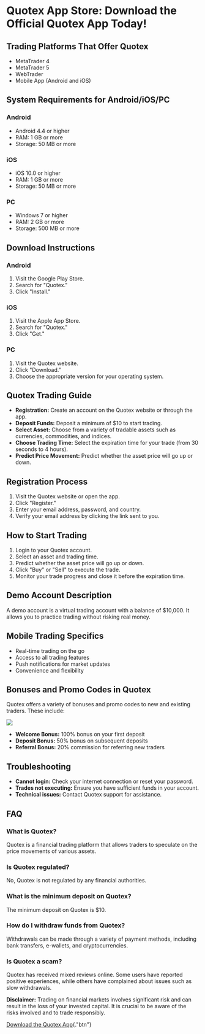 # Quotex App Store: Download the Official Quotex App Today!

## Trading Platforms That Offer Quotex

-   MetaTrader 4
-   MetaTrader 5
-   WebTrader
-   Mobile App (Android and iOS)

## System Requirements for Android/iOS/PC

### Android

-   Android 4.4 or higher
-   RAM: 1 GB or more
-   Storage: 50 MB or more

### iOS

-   iOS 10.0 or higher
-   RAM: 1 GB or more
-   Storage: 50 MB or more

### PC

-   Windows 7 or higher
-   RAM: 2 GB or more
-   Storage: 500 MB or more

## Download Instructions

### Android

1.  Visit the Google Play Store.
2.  Search for "Quotex."
3.  Click "Install."

### iOS

1.  Visit the Apple App Store.
2.  Search for "Quotex."
3.  Click "Get."

### PC

1.  Visit the Quotex website.
2.  Click "Download."
3.  Choose the appropriate version for your operating system.

## Quotex Trading Guide

-   **Registration:** Create an account on the Quotex website or through
    the app.
-   **Deposit Funds:** Deposit a minimum of \$10 to start trading.
-   **Select Asset:** Choose from a variety of tradable assets such as
    currencies, commodities, and indices.
-   **Choose Trading Time:** Select the expiration time for your trade
    (from 30 seconds to 4 hours).
-   **Predict Price Movement:** Predict whether the asset price will go
    up or down.

## Registration Process

1.  Visit the Quotex website or open the app.
2.  Click "Register."
3.  Enter your email address, password, and country.
4.  Verify your email address by clicking the link sent to you.

## How to Start Trading

1.  Login to your Quotex account.
2.  Select an asset and trading time.
3.  Predict whether the asset price will go up or down.
4.  Click "Buy" or "Sell" to execute the trade.
5.  Monitor your trade progress and close it before the expiration time.

## Demo Account Description

A demo account is a virtual trading account with a balance of \$10,000.
It allows you to practice trading without risking real money.

## Mobile Trading Specifics

-   Real-time trading on the go
-   Access to all trading features
-   Push notifications for market updates
-   Convenience and flexibility

## Bonuses and Promo Codes in Quotex

Quotex offers a variety of bonuses and promo codes to new and existing
traders. These include:

[![](https://static.quotex.io/files/1_en/300_250.jpg)](https://traff.sbs/brokerqxsignupf)

-   **Welcome Bonus:** 100% bonus on your first deposit
-   **Deposit Bonus:** 50% bonus on subsequent deposits
-   **Referral Bonus:** 20% commission for referring new traders

## Troubleshooting

-   **Cannot login:** Check your internet connection or reset your
    password.
-   **Trades not executing:** Ensure you have sufficient funds in your
    account.
-   **Technical issues:** Contact Quotex support for assistance.

## FAQ

### What is Quotex?

Quotex is a financial trading platform that allows traders to speculate
on the price movements of various assets.

### Is Quotex regulated?

No, Quotex is not regulated by any financial authorities.

### What is the minimum deposit on Quotex?

The minimum deposit on Quotex is \$10.

### How do I withdraw funds from Quotex?

Withdrawals can be made through a variety of payment methods, including
bank transfers, e-wallets, and cryptocurrencies.

### Is Quotex a scam?

Quotex has received mixed reviews online. Some users have reported
positive experiences, while others have complained about issues such as
slow withdrawals.

**Disclaimer:** Trading on financial markets involves significant risk
and can result in the loss of your invested capital. It is crucial to be
aware of the risks involved and to trade responsibly.

[Download the Quotex
App](\%22https://traff.sbs/quotexonelink\%22){."btn"}

